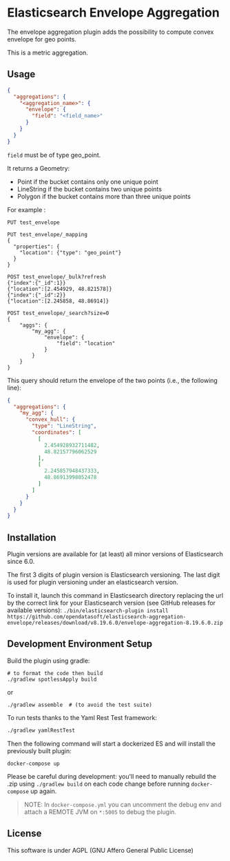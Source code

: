 Elasticsearch Envelope Aggregation
==================================

The envelope aggregation plugin adds the possibility to compute convex envelope for geo points.

This is a metric aggregation.

Usage
-----

```json
{
  "aggregations": {
    "<aggregation_name>": {
      "envelope": {
        "field": "<field_name>"
      }
    }
  }
}
```

`field` must be of type geo_point.

It returns a Geometry:

- Point if the bucket contains only one unique point
- LineString if the bucket contains two unique points
- Polygon if the bucket contains more than three unique points

For example :

```
PUT test_envelope

PUT test_envelope/_mapping
{
  "properties": {
    "location": {"type": "geo_point"}
  }
}

POST test_envelope/_bulk?refresh
{"index":{"_id":1}}
{"location":[2.454929, 48.821578]}
{"index":{"_id":2}}
{"location":[2.245858, 48.86914]}

POST test_envelope/_search?size=0
{
    "aggs": {
        "my_agg": {
            "envelope": {
                "field": "location"
            }
        }
    }
}
```

This query should return the envelope of the two points (i.e., the following line):

```json
{
  "aggregations": {
    "my_agg": {
      "convex_hull": {
        "type": "LineString",
        "coordinates": [
          [
            2.454928932711482,
            48.82157796062529
          ],
          [
            2.245857948437333,
            48.86913998052478
          ]
        ]
      }
    }
  }
}
```

Installation
------------

Plugin versions are available for (at least) all minor versions of Elasticsearch since 6.0.

The first 3 digits of plugin version is Elasticsearch versioning. The last digit is used for plugin versioning under an elasticsearch version.

To install it, launch this command in Elasticsearch directory replacing the url by the correct link for your Elasticsearch version (see GitHub releases for available versions):
`./bin/elasticsearch-plugin install https://github.com/opendatasoft/elasticsearch-aggregation-envelope/releases/download/v8.19.6.0/envelope-aggregation-8.19.6.0.zip`


## Development Environment Setup

Build the plugin using gradle:
``` shell
# to format the code then build
./gradlew spotlessApply build
```

or
``` shell
./gradlew assemble  # (to avoid the test suite)
```

To run tests thanks to the Yaml Rest Test framework:
```sh
./gradlew yamlRestTest
```

Then the following command will start a dockerized ES and will install the previously built plugin:
``` shell
docker-compose up
```

Please be careful during development: you'll need to manually rebuild the .zip using `./gradlew build` on each code
change before running `docker-compose` up again.

> NOTE: In `docker-compose.yml` you can uncomment the debug env and attach a REMOTE JVM on `*:5005` to debug the plugin.


License
-------

This software is under AGPL (GNU Affero General Public License)
